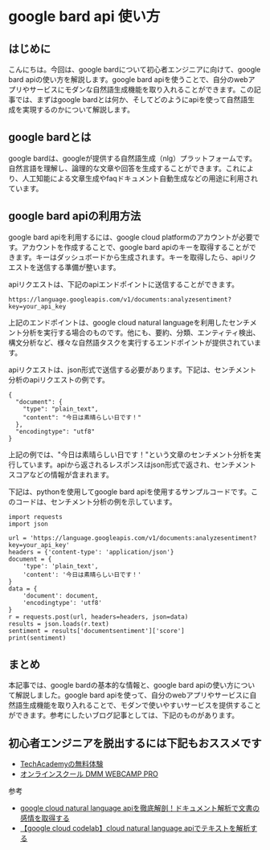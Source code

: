<!--
title:   【基礎】Google BardをAPIで利用するには
tags:    API,Bard,Google,使い方
id:      a0e66cdc08c238ce7849
private: false
-->


# google bard api 使い方

## はじめに
こんにちは。今回は、google bardについて初心者エンジニアに向けて、google bard apiの使い方を解説します。google bard apiを使うことで、自分のwebアプリやサービスにモダンな自然語生成機能を取り入れることができます。この記事では、まずはgoogle bardとは何か、そしてどのようにapiを使って自然語生成を実現するのかについて解説します。

## google bardとは
google bardは、googleが提供する自然語生成（nlg）プラットフォームです。自然言語を理解し、論理的な文章や回答を生成することができます。これにより、人工知能による文章生成やfaqドキュメント自動生成などの用途に利用されています。

## google bard apiの利用方法
google bard apiを利用するには、google cloud platformのアカウントが必要です。アカウントを作成することで、google bard apiのキーを取得することができます。キーはダッシュボードから生成されます。キーを取得したら、apiリクエストを送信する準備が整います。

apiリクエストは、下記のapiエンドポイントに送信することができます。
```
https://language.googleapis.com/v1/documents:analyzesentiment?key=your_api_key
```

上記のエンドポイントは、google cloud natural languageを利用したセンチメント分析を実行する場合のものです。他にも、要約、分類、エンティティ検出、構文分析など、様々な自然語タスクを実行するエンドポイントが提供されています。

apiリクエストは、json形式で送信する必要があります。下記は、センチメント分析のapiリクエストの例です。

```
{
  "document": {
    "type": "plain_text",
    "content": "今日は素晴らしい日です！"
  },
  "encodingtype": "utf8"
}
```

上記の例では、"今日は素晴らしい日です！"という文章のセンチメント分析を実行しています。apiから返されるレスポンスはjson形式で返され、センチメントスコアなどの情報が含まれます。

下記は、pythonを使用してgoogle bard apiを使用するサンプルコードです。このコードは、センチメント分析の例を示しています。

```
import requests
import json

url = 'https://language.googleapis.com/v1/documents:analyzesentiment?key=your_api_key'
headers = {'content-type': 'application/json'}
document = {
    'type': 'plain_text',
    'content': '今日は素晴らしい日です！'
}
data = {
    'document': document,
    'encodingtype': 'utf8'
}
r = requests.post(url, headers=headers, json=data)
results = json.loads(r.text)
sentiment = results['documentsentiment']['score']
print(sentiment)
```

## まとめ
本記事では、google bardの基本的な情報と、google bard apiの使い方について解説しました。google bard apiを使って、自分のwebアプリやサービスに自然語生成機能を取り入れることで、モダンで使いやすいサービスを提供することができます。参考にしたいブログ記事としては、下記のものがあります。

## 初心者エンジニアを脱出するには下記もおススメです
- [TechAcademyの無料体験](//af.moshimo.com/af/c/click?a_id=2612475&amp;p_id=1555&amp;pc_id=2816&amp;pl_id=22706&amp;url=https%3A%2F%2Ftechacademy.jp%2Fhtmlcss-trial%3Futm_source%3Dmoshimo%26utm_medium%3Daffiliate%26utm_campaign%3Dtextad)
- [オンラインスクール DMM WEBCAMP PRO](//af.moshimo.com/af/c/click?a_id=2612482&amp;p_id=1363&amp;pc_id=2297&amp;pl_id=39999&amp;guid=ON)

参考
- [google cloud natural language apiを徹底解剖！ドキュメント解析で文書の感情を取得する](https://qiita.com/innovator-japan/items/a04f808e53fa7a51af30)
- [【google cloud codelab】cloud natural language apiでテキストを解析する](https://www.scalajapan.com/blog/2018/09/10/google-cloud-codelab-cloud-natural-language-api/)